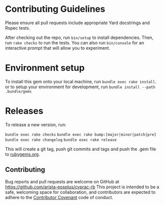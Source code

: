 # Contributing Guidelines

Please ensure all pull requests include appropriate Yard docstrings and Rspec
tests.

After checking out the repo, run `bin/setup` to install
dependencies. Then, run `rake checks` to run the tests. You can
also run `bin/console` for an interactive prompt that will allow
you to experiment.

# Environment setup

To install this gem onto your local machine, run `bundle exec rake install`. or
to setup your environment for development, run `bundle install --path
.bundle/gems`

# Releases

To release a new version, run:

`bundle exec rake checks`
`bundle exec rake bump:[major|minor|patch|pre]`
`bundle exec rake changelog`
`bundle exec rake release`

This will create a git tag, push git commits and tags and push the .gem file to
[rubygems.org](https://rubygems.org).

## Contributing

Bug reports and pull requests are welcome on GitHub at https://github.com/arista-eosplus/cvprac-rb This project is intended to be a safe, welcoming space for collaboration, and contributors are expected to adhere to the [Contributor Covenant](http://contributor-covenant.org) code of conduct.
